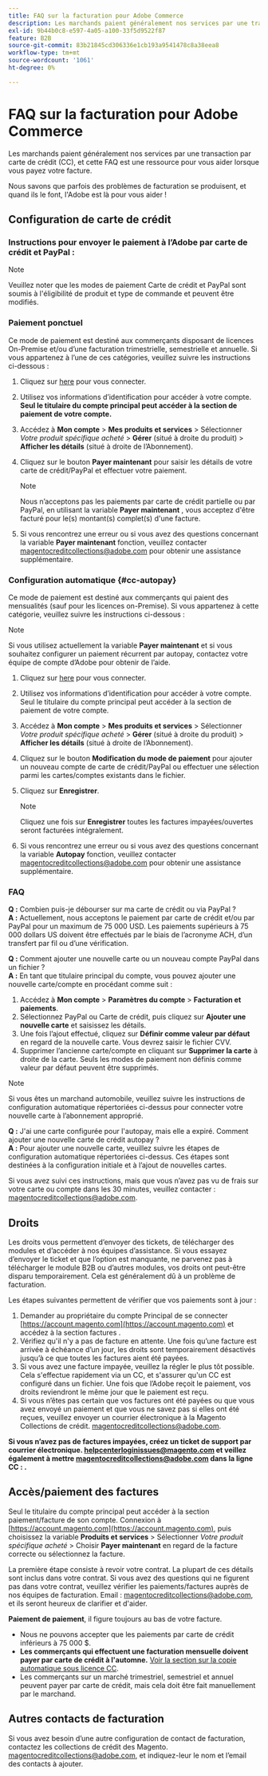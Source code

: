 ```yaml
---
title: FAQ sur la facturation pour Adobe Commerce
description: Les marchands paient généralement nos services par une transaction par carte de crédit (CC), et cette FAQ est une ressource pour vous aider lorsque vous payez votre facture.
exl-id: 9b44b0c8-e597-4a05-a100-33f5d9522f87
feature: B2B
source-git-commit: 83b21845cd306336e1cb193a9541478c8a38eea8
workflow-type: tm+mt
source-wordcount: '1061'
ht-degree: 0%

---
```


# FAQ sur la facturation pour Adobe Commerce

Les marchands paient généralement nos services par une transaction par carte de crédit (CC), et cette FAQ est une ressource pour vous aider lorsque vous payez votre facture.

Nous savons que parfois des problèmes de facturation se produisent, et quand ils le font, l&#39;Adobe est là pour vous aider !

## Configuration de carte de crédit

### Instructions pour envoyer le paiement à l’Adobe par carte de crédit et PayPal :

>[!NOTE]
>
>Veuillez noter que les modes de paiement Carte de crédit et PayPal sont soumis à l&#39;éligibilité de produit et type de commande et peuvent être modifiés.

### Paiement ponctuel

Ce mode de paiement est destiné aux commerçants disposant de licences On-Premise et/ou d’une facturation trimestrielle, semestrielle et annuelle. Si vous appartenez à l’une de ces catégories, veuillez suivre les instructions ci-dessous :

1. Cliquez sur [here](https://account.magento.com/customer/account/login) pour vous connecter.

1. Utilisez vos informations d’identification pour accéder à votre compte. **Seul le titulaire du compte principal peut accéder à la section de paiement de votre compte.**

1. Accédez à **Mon compte** > **Mes produits et services** > Sélectionner *Votre produit spécifique acheté* > **Gérer** (situé à droite du produit) > **Afficher les détails** (situé à droite de l’Abonnement).

1. Cliquez sur le bouton **Payer maintenant** pour saisir les détails de votre carte de crédit/PayPal et effectuer votre paiement.

   >[!NOTE]
   >
   >Nous n’acceptons pas les paiements par carte de crédit partielle ou par PayPal, en utilisant la variable **Payer maintenant** , vous acceptez d&#39;être facturé pour le(s) montant(s) complet(s) d&#39;une facture.

1. Si vous rencontrez une erreur ou si vous avez des questions concernant la variable **Payer maintenant** fonction, veuillez contacter [magentocreditcollections@adobe.com](mailto:magentocreditcollections@adobe.com) pour obtenir une assistance supplémentaire.

### Configuration automatique {#cc-autopay}

Ce mode de paiement est destiné aux commerçants qui paient des mensualités (sauf pour les licences on-Premise). Si vous appartenez à cette catégorie, veuillez suivre les instructions ci-dessous :

>[!NOTE]
>
>Si vous utilisez actuellement la variable **Payer maintenant** et si vous souhaitez configurer un paiement récurrent par autopay, contactez votre équipe de compte d’Adobe pour obtenir de l’aide.

1. Cliquez sur [here](https://account.magento.com/customer/account/login) pour vous connecter.

1. Utilisez vos informations d’identification pour accéder à votre compte. Seul le titulaire du compte principal peut accéder à la section de paiement de votre compte.

1. Accédez à **Mon compte** > **Mes produits et services** > Sélectionner *Votre produit spécifique acheté* > **Gérer** (situé à droite du produit) > **Afficher les détails** (situé à droite de l’Abonnement).

1. Cliquez sur le bouton **Modification du mode de paiement** pour ajouter un nouveau compte de carte de crédit/PayPal ou effectuer une sélection parmi les cartes/comptes existants dans le fichier.

1. Cliquez sur **Enregistrer**.

   >[!NOTE]
   >
   >Cliquez une fois sur **Enregistrer** toutes les factures impayées/ouvertes seront facturées intégralement.

1. Si vous rencontrez une erreur ou si vous avez des questions concernant la variable **Autopay** fonction, veuillez contacter [magentocreditcollections@adobe.com](mailto:magentocreditcollections@adobe.com) pour obtenir une assistance supplémentaire.

### FAQ

**Q :** Combien puis-je débourser sur ma carte de crédit ou via PayPal ?<br>
**A :** Actuellement, nous acceptons le paiement par carte de crédit et/ou par PayPal pour un maximum de 75 000 USD. Les paiements supérieurs à 75 000 dollars US doivent être effectués par le biais de l’acronyme ACH, d’un transfert par fil ou d’une vérification.

**Q :** Comment ajouter une nouvelle carte ou un nouveau compte PayPal dans un fichier ?<br>
**A :** En tant que titulaire principal du compte, vous pouvez ajouter une nouvelle carte/compte en procédant comme suit :

1. Accédez à **Mon compte** > **Paramètres du compte** > **Facturation et paiements**.
1. Sélectionnez PayPal ou Carte de crédit, puis cliquez sur **Ajouter une nouvelle carte** et saisissez les détails.
1. Une fois l’ajout effectué, cliquez sur **Définir comme valeur par défaut** en regard de la nouvelle carte. Vous devrez saisir le fichier CVV.
1. Supprimer l’ancienne carte/compte en cliquant sur **Supprimer la carte** à droite de la carte. Seuls les modes de paiement non définis comme valeur par défaut peuvent être supprimés.

>[!NOTE]
>
>Si vous êtes un marchand automobile, veuillez suivre les instructions de configuration automatique répertoriées ci-dessus pour connecter votre nouvelle carte à l’abonnement approprié.

**Q :** J&#39;ai une carte configurée pour l&#39;autopay, mais elle a expiré. Comment ajouter une nouvelle carte de crédit autopay ?<br>
**A :** Pour ajouter une nouvelle carte, veuillez suivre les étapes de configuration automatique répertoriées ci-dessus. Ces étapes sont destinées à la configuration initiale et à l’ajout de nouvelles cartes.

Si vous avez suivi ces instructions, mais que vous n’avez pas vu de frais sur votre carte ou compte dans les 30 minutes, veuillez contacter : [magentocreditcollections@adobe.com](mailto:magentocreditcollections@adobe.com).


## Droits

Les droits vous permettent d’envoyer des tickets, de télécharger des modules et d’accéder à nos équipes d’assistance. Si vous essayez d’envoyer le ticket et que l’option est manquante, ne parvenez pas à télécharger le module B2B ou d’autres modules, vos droits ont peut-être disparu temporairement. Cela est généralement dû à un problème de facturation.

Les étapes suivantes permettent de vérifier que vos paiements sont à jour :

1. Demander au propriétaire du compte Principal de se connecter [https://account.magento.com](https://account.magento.com) et accédez à la section factures .
1. Vérifiez qu&#39;il n&#39;y a pas de facture en attente. Une fois qu’une facture est arrivée à échéance d’un jour, les droits sont temporairement désactivés jusqu’à ce que toutes les factures aient été payées.
1. Si vous avez une facture impayée, veuillez la régler le plus tôt possible. Cela s&#39;effectue rapidement via un CC, et s&#39;assurer qu&#39;un CC est configuré dans un fichier. Une fois que l’Adobe reçoit le paiement, vos droits reviendront le même jour que le paiement est reçu.
1. Si vous n’êtes pas certain que vos factures ont été payées ou que vous avez envoyé un paiement et que vous ne savez pas si elles ont été reçues, veuillez envoyer un courrier électronique à la Magento Collections de crédit. [magentocreditcollections@adobe.com](mailto:magentocreditcollections@adobe.com).

**Si vous n’avez pas de factures impayées, créez un ticket de support par courrier électronique. [helpcenterloginissues@magento.com](mailto:helpcenterloginissues@magento.com) et veillez également à mettre [magentocreditcollections@adobe.com](mailto:magentocreditcollections@adobe.com) dans la ligne CC : .**

## Accès/paiement des factures

Seul le titulaire du compte principal peut accéder à la section paiement/facture de son compte.
Connexion à [https://account.magento.com](https://account.magento.com), puis choisissez la variable **Produits et services** > Sélectionner *Votre produit spécifique acheté* > Choisir **Payer maintenant** en regard de la facture correcte ou sélectionnez la facture.

La première étape consiste à revoir votre contrat. La plupart de ces détails sont inclus dans votre contrat. Si vous avez des questions qui ne figurent pas dans votre contrat, veuillez vérifier les paiements/factures auprès de nos équipes de facturation.  Email : [magentocreditcollections@adobe.com](mailto:magentocreditcollections@adobe.com), et ils seront heureux de clarifier et d&#39;aider.

**Paiement de paiement**, il figure toujours au bas de votre facture.

* Nous ne pouvons accepter que les paiements par carte de crédit inférieurs à 75 000 $.
* **Les commerçants qui effectuent une facturation mensuelle doivent payer par carte de crédit à l&#39;automne.** [Voir la section sur la copie automatique sous licence CC](#cc-autopay).
* Les commerçants sur un marché trimestriel, semestriel et annuel peuvent payer par carte de crédit, mais cela doit être fait manuellement par le marchand.

## Autres contacts de facturation

Si vous avez besoin d’une autre configuration de contact de facturation, contactez les collections de crédit des Magento. [magentocreditcollections@adobe.com](mailto:magentocreditcollections@adobe.com), et indiquez-leur le nom et l’email des contacts à ajouter.
